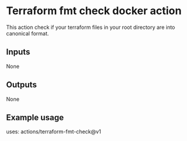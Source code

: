 # Terraform fmt check docker action

This action check if your terraform files in your root directory are into canonical format.

## Inputs

None

## Outputs

None

## Example usage

uses: actions/terraform-fmt-check@v1
